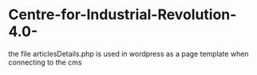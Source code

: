 # Centre-for-Industrial-Revolution-4.0-
the file articlesDetails.php is used in wordpress as a page template when connecting to the cms 
